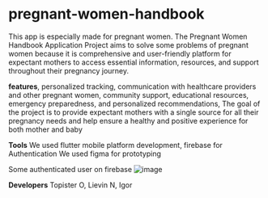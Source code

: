 # pregnant-women-handbook
This app is especially made for pregnant women. The Pregnant Women Handbook Application Project aims to solve some problems of pregnant women because it is comprehensive and user-friendly platform for expectant mothers to access essential information, resources, and support throughout their pregnancy journey.

**features**,
personalized tracking, communication with healthcare providers and other pregnant women, community support, educational resources, emergency preparedness, and personalized recommendations,
The goal of the project is to provide expectant mothers with a single source for all their pregnancy needs and help ensure a healthy and positive experience for both mother and baby

**Tools**
We used flutter mobile platform development, firebase for Authentication
We used figma for prototyping

Some authenticated user on firebase
![image](https://user-images.githubusercontent.com/90452846/225414681-eb7a8dcf-57d5-4734-a374-ba486dfdcd81.png)

**Developers**
Topister O,
Lievin N,
Igor

